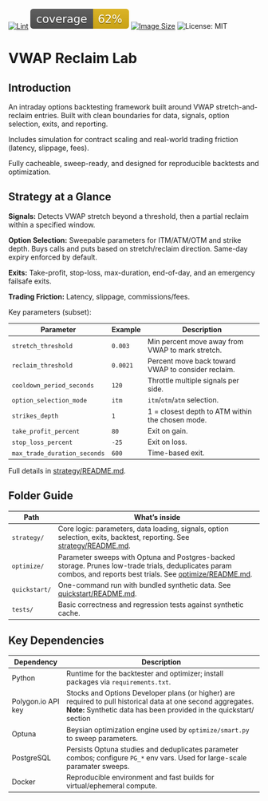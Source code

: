 [![Lint](https://github.com/shawnjoshi/vwap-reclaim/actions/workflows/lint.yml/badge.svg)](https://github.com/shawnjoshi/vwap-reclaim/actions/workflows/lint.yml) ![Coverage](coverage.svg) [![Image Size](https://img.shields.io/docker/image-size/quantive/vwap_reclaim/latest)](https://hub.docker.com/r/quantive/vwap_reclaim/tags) ![License: MIT](https://img.shields.io/badge/License-MIT-purple.svg)

# VWAP Reclaim Lab

## Introduction

An intraday options backtesting framework built around VWAP stretch-and-reclaim entries. Built with clean boundaries for data, signals, option selection, exits, and reporting.

Includes simulation for contract scaling and real-world trading friction (latency, slippage, fees).

Fully cacheable, sweep-ready, and designed for reproducible backtests and optimization.

## Strategy at a Glance

**Signals:** Detects VWAP stretch beyond a threshold, then a partial reclaim within a specified window.

**Option Selection:** Sweepable parameters for ITM/ATM/OTM and strike depth. Buys calls and puts based on stretch/reclaim direction. Same-day expiry enforced by default.

**Exits:** Take-profit, stop-loss, max-duration, end-of-day, and an emergency failsafe exits.

**Trading Friction:** Latency, slippage, commissions/fees.

Key parameters (subset):

| Parameter | Example | Description |
|---|---|---|
| `stretch_threshold` | `0.003` | Min percent move away from VWAP to mark stretch. |
| `reclaim_threshold` | `0.0021` | Percent move back toward VWAP to consider reclaim. |
| `cooldown_period_seconds` | `120` | Throttle multiple signals per side. |
| `option_selection_mode` | `itm` | `itm`/`otm`/`atm` selection. |
| `strikes_depth` | `1` | 1 = closest depth to ATM within the chosen mode. |
| `take_profit_percent` | `80` | Exit on gain. |
| `stop_loss_percent` | `-25` | Exit on loss. |
| `max_trade_duration_seconds` | `600` | Time-based exit. |

Full details in [strategy/README.md](strategy/).

## Folder Guide

| Path | What’s inside |
|---|---|
| `strategy/` | Core logic: parameters, data loading, signals, option selection, exits, backtest, reporting. See [strategy/README.md](strategy/). |
| `optimize/` | Parameter sweeps with Optuna and Postgres-backed storage. Prunes low-trade trials, deduplicates param combos, and reports best trials. See [optimize/README.md](optimize/). |
| `quickstart/` | One-command run with bundled synthetic data. See [quickstart/README.md](quickstart/). |
| `tests/` | Basic correctness and regression tests against synthetic cache. |

## Key Dependencies

| Dependency | Description |
|---|---|
| Python | Runtime for the backtester and optimizer; install packages via `requirements.txt`. |
| Polygon.io API key | Stocks and Options Developer plans (or higher) are required to pull historical data at one second aggregates. **Note:** Synthetic data has been provided in the quickstart/ section  |
| Optuna | Beysian optimization engine used by `optimize/smart.py` to sweep parameters. |
| PostgreSQL | Persists Optuna studies and deduplicates parameter combos; configure `PG_*` env vars. Used for large-scale paramater sweeps. |
| Docker | Reproducible environment and fast builds for virtual/ephemeral compute. |
